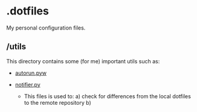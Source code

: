# .dotfiles

My personal configuration files.

## /utils

This directory contains some (for me) important utils such as:
- [autorun.pyw](./utils/autorun.pyw)

- [notifier.py](./utils/notifier.py)
    - This files is used to:
        a) check for differences from the local dotfiles to the remote repository
        b)
